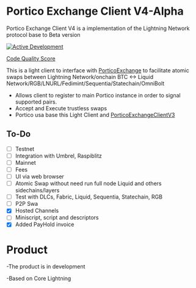 # Portico Exchange Client V4-Alpha

Portico Exchange Client V4 is a  implementation of the Lightning Network protocol base to Beta version

[![Active Development](https://img.shields.io/badge/Maintenance%20Level-Actively%20Developed-brightgreen.svg)](https://gist.github.com/cheerfulstoic/d107229326a01ff0f333a1d3476e068d)

[Code Quality Score](https://api.codiga.io/project/35300/score/svg)

This is a light client to interface with [PorticoExchange](https://github.com/PorticoExchange/PorticoExchangeFrontendV2) to facilitate atomic swaps between Lightning Network/onchain BTC <-> Liquid Network/RGB/LNURL/Fedimint/Sequentia/Statechain/OmniBolt

* Allows client to register to main Portico instance in order to signal supported pairs.
* Accept and Execute trustless swaps
* Portico usa base this Light Client and [PorticoExchangeClientV3](https://github.com/PorticoExchange/PorticoExchangeClientV3)

## To-Do
- [ ] Testnet
- [ ] Integration with Umbrel, Raspiblitz
- [ ] Mainnet
- [ ] Fees
- [ ] UI via web browser
- [ ] Atomic Swap without need run full node Liquid and others sidechains/layers
- [ ] Test with DLCs, Fabric, Liquid, Sequentia, Statechain, RGB
- [ ] P2P Swa
- [X] Hosted Channels
- [ ] Miniscript, script and descriptors 
- [x] Added PayHold invoice

# Product

-The product is in development

-Based on Core Lightning
